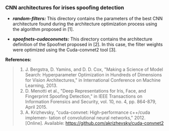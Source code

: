 ### CNN architectures for irises spoofing detection

* ***random-filters:*** This directory contains the parameters of the best
CNN architecture found during the architecture optimization process using the algorithm proposed in [1].

* ***spoofnets-cudaconvnets:*** This directory contains the architecture definition of the Spoofnet proposed in [2].
In this case, the filter weights were optimized using the Cuda-convnet2 tool [3].

**References:**

> 1. J. Bergstra, D. Yamins, and D. D. Cox,
"Making a Science of Model Search: Hyperparameter Optimization in Hundreds of Dimensions for Vision Architectures,"
in International Conference on Machine Learning, 2013.
> 2. D. Menotti et al.,
"Deep Representations for Iris, Face, and Fingerprint Spoofing Detection," in IEEE Transactions on Information Forensics and Security, vol. 10, no. 4, pp. 864-879, April 2015.
> 3. A. Krizhevsky, "cuda-convnet: High-performance c++/cuda implemen-
tation of convolutional neural networks," 2012.
[Online]. Available: https://github.com/akrizhevsky/cuda-convnet2
